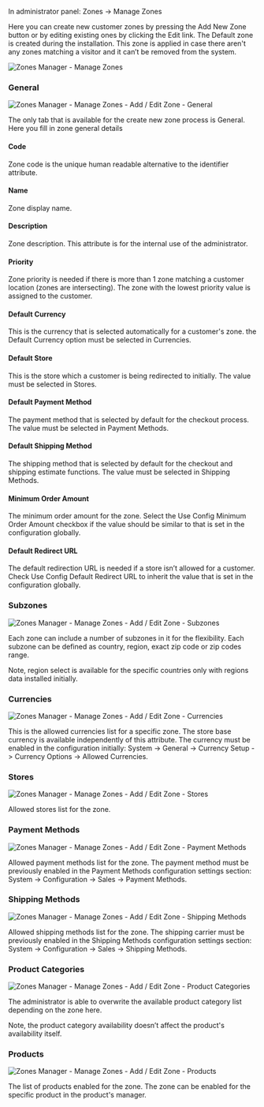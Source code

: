 In administrator panel: Zones -> Manage Zones

Here you can create new customer zones by pressing the Add New Zone button or by editing existing ones by clicking the Edit link. The Default zone is created during the installation. This zone is applied in case there aren't any zones matching a visitor and it can’t be removed from the system.

![Zones Manager - Manage Zones](zone-zone-700x412.png)
 
### General

![Zones Manager - Manage Zones - Add / Edit Zone - General](zone-zone-edit-general-700x536.png)

The only tab that is available for the create new zone process is General. Here you fill in zone general details

#### Code

Zone code is the unique human readable alternative to the identifier attribute.

#### Name

Zone display name.

#### Description

Zone description. This attribute is for the internal use of the administrator. 

#### Priority

Zone priority is needed if there is  more than 1 zone matching a customer location (zones are intersecting). The zone with the lowest priority value is assigned to the customer.

#### Default Currency

This is the currency that is selected automatically for a customer's zone. the Default Currency option must be selected in Currencies.

#### Default Store

This is the store which a customer is being redirected to initially. The value must be selected in Stores.

#### Default Payment Method

The payment method that is selected by default for the checkout process. The value must be selected in Payment Methods.

#### Default Shipping Method

The shipping method that is selected by default for the checkout and shipping estimate functions. The value must be selected in Shipping Methods.

#### Minimum Order Amount

The minimum order amount for the zone. Select the Use Config Minimum Order Amount checkbox if the value should be similar to that is set in the configuration globally.

#### Default Redirect URL

The default redirection URL is needed if a store isn’t allowed for a customer. Check Use Config Default Redirect URL to inherit the value that is set in the configuration globally.

### Subzones

![Zones Manager - Manage Zones - Add / Edit Zone - Subzones](zone-zone-edit-subzones-700x359.png)

Each zone can include a number of subzones in it for the flexibility. Each subzone can be defined as country, region, exact zip code or zip codes range.

Note, region select is available for the specific countries only with regions data installed initially.

### Currencies

![Zones Manager - Manage Zones - Add / Edit Zone - Currencies](zone-zone-edit-currencies-700x235.png)

This is the allowed currencies list for a specific zone. The store base currency is available independently of this attribute. The currency must be enabled in the configuration initially: System -> General -> Currency Setup -> Currency Options -> Allowed Currencies.

### Stores

![Zones Manager - Manage Zones - Add / Edit Zone - Stores](zone-zone-edit-stores-700x287.png)

Allowed stores list for the zone.

### Payment Methods

![Zones Manager - Manage Zones - Add / Edit Zone - Payment Methods](zone-zone-edit-payment-methods-700x288.png)
 

Allowed payment methods list for the zone. The payment method must be previously enabled in the Payment Methods configuration settings section: System -> Configuration -> Sales -> Payment Methods.

### Shipping Methods

![Zones Manager - Manage Zones - Add / Edit Zone - Shipping Methods](zone-zone-edit-shipping-methods-700x565.png)
 

Allowed shipping methods list for the zone. The shipping carrier must be previously enabled in the Shipping Methods configuration settings section: System -> Configuration -> Sales -> Shipping Methods.

### Product Categories

![Zones Manager - Manage Zones - Add / Edit Zone - Product Categories](zone-zone-edit-product-categories-700x244.png) 

The administrator is able to overwrite the available product category list depending on the zone here.

Note, the product category availability doesn’t affect the product's availability itself.

### Products

![Zones Manager - Manage Zones - Add / Edit Zone - Products](zone-zone-edit-products-700x417.png) 

The list of products enabled for the zone. The zone can be enabled for the specific product in the product's manager.
